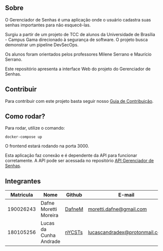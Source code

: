 
## Sobre

O Gerenciador de Senhas é uma aplicação onde o usuário cadastra suas senhas importantes para não esquecẽ-las. 

Surgiu a partir de um projeto de TCC de alunos da Universidade de Brasília - Campus Gama direcionado à segurança de software. O projeto busca demonstrar um pipeline DevSecOps.

Os alunos foram orientados pelos professores Milene Serrano e Maurício Serrano.

Este repositório apresenta a interface Web do projeto do Gerenciador de Senhas.

## Contribuir

Para contribuir com este projeto basta seguir nosso [Guia de Contribuição](docs/guia-contribuicao.md). 

## Como rodar?

Para rodar, utilize o comando:

```
docker-compose up
```

O frontend estará rodando na porta 3000.

Esta aplicação faz conexão e é dependente da API para funcionar corretamente. 
A API pode ser acessada no repositório [API Gerenciador de Senhas](https://github.com/nYCSTs/tcc-password-manager-api). 

<!-- ## Ambientes de produção

- [Front-End]()
- [Back-End]() -->

## Integrantes

| Matricula | Nome | Github | E-mail |
|-----------|------|--------|--------|
|190026243|Dafne Moretti Moreira|[DafneM](https://github.com/DafneM)|moretti.dafne@gmail.com|
|180105256|Lucas da Cunha Andrade|[nYCSTs](https://github.com/nYCSTs)|lucascandradex@protonmail.com|